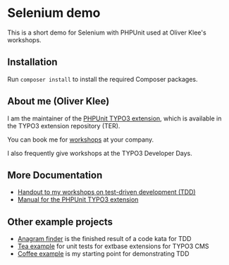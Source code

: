 # Selenium demo

This is a short demo for Selenium with PHPUnit used at Oliver Klee's workshops.


## Installation

Run `composer install` to install the required Composer packages.


## About me (Oliver Klee)

I am the maintainer of the
[PHPUnit TYPO3 extension](http://typo3.org/extensions/repository/view/phpunit),
which is available in the TYPO3 extension repository (TER).

You can book me for
[workshops](https://www.oliverklee.de/workshops/workshops.html)
at your company.

I also frequently give workshops at the TYPO3 Developer Days.


## More Documentation

* [Handout to my workshops on test-driven development (TDD)](https://github.com/oliverklee/tdd-reader)
* [Manual for the PHPUnit TYPO3 extension](https://docs.typo3.org/typo3cms/extensions/phpunit/)


## Other example projects

* [Anagram finder](https://github.com/oliverklee/anagram-finder)
  is the finished result of a code kata for TDD
* [Tea example](https://github.com/oliverklee/ext_tea)
  for unit tests for extbase extensions for TYPO3 CMS
* [Coffee example](https://github.com/oliverklee/coffee)
  is my starting point for demonstrating TDD
